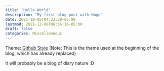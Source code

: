 ```yaml
---
title: "Hello World"
description: "My first blog post with Hugo"
date: 2021-10-05T04:33:30-05:00
lastmod: 2021-12-06T06:56:16-05:00
draft: false
categories: Miscellaneous
---
```


Theme: [Github Style](https://themes.gohugo.io/themes/github-style/) (Note: This is the theme used at the beginning of the blog, which has already replaced)  

It will probably be a blog of diary nature :D